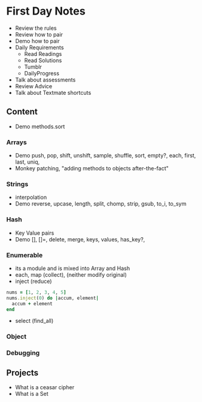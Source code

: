 # First Day Notes
+ Review the rules
+ Review how to pair
+ Demo how to pair
+ Daily Requirements
    + Read Readings
    + Read Solutions
    + Tumblr
    + DailyProgress
+ Talk about assessments
+ Review Advice
+ Talk about Textmate shortcuts

## Content
+ Demo methods.sort

### Arrays
+ Demo push, pop, shift, unshift, sample, shuffle, sort, empty?, each, first, last, uniq,
+ Monkey patching, "adding methods to objects after-the-fact"

### Strings
+ interpolation
+ Demo reverse, upcase, length, split, chomp, strip, gsub, to_i, to_sym

### Hash
+ Key Value pairs
+ Demo [], []=, delete, merge, keys, values, has_key?,

### Enumerable
+ its a module and is mixed into Array and Hash
+ each, map (collect), (neither modify original)
+ inject (reduce)

```ruby
nums = [1, 2, 3, 4, 5]
nums.inject(0) do |accum, element|
  accum + element
end
```
+ select (find_all)

### Object
### Debugging

## Projects
+ What is a ceasar cipher
+ What is a Set
